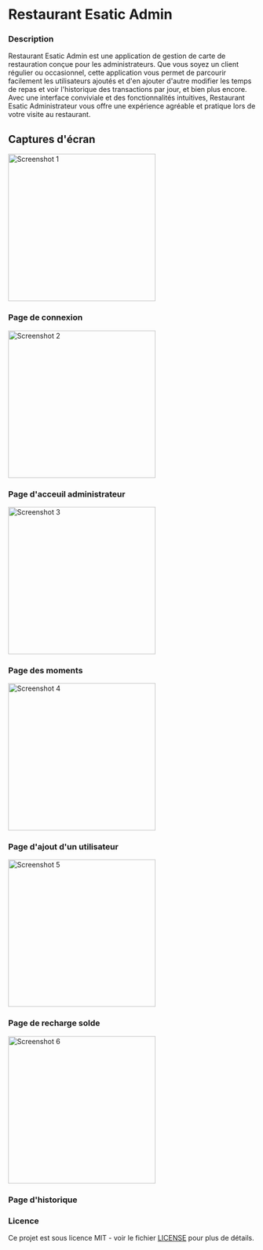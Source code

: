 <h1>Restaurant Esatic Admin</h1>

<h3>Description</h3>
Restaurant Esatic Admin est une application de gestion de carte de restauration conçue pour les administrateurs. Que vous soyez un client régulier ou occasionnel, cette application vous permet de parcourir facilement les utilisateurs ajoutés et d'en ajouter d'autre modifier les temps de repas et voir l'historique des transactions par jour, et bien plus encore. Avec une interface conviviale et des fonctionnalités intuitives, Restaurant Esatic Administrateur vous offre une expérience agréable et pratique lors de votre visite au restaurant.


## Captures d'écran

<img src="screenShot/screen1.jpg" alt="Screenshot 1" width="300">
<h3>Page de connexion</h3>

<img src="screenShot/screen2.jpg" alt="Screenshot 2" width="300">
<h3>Page d'acceuil administrateur</h3>

<img src="screenShot/screen3.jpg" alt="Screenshot 3" width="300">
<h3>Page des moments</h3>

<img src="screenShot/screen4.jpg" alt="Screenshot 4" width="300">
<h3>Page d'ajout d'un utilisateur</h3>

<img src="screenShot/screen5.jpg" alt="Screenshot 5" width="300">
<h3>Page de recharge solde</h3>

<img src="screenShot/screen6.jpg" alt="Screenshot 6" width="300">
<h3>Page d'historique</h3>


<h3>Licence</h3>

Ce projet est sous licence MIT - voir le fichier <a href="LICENSE">LICENSE</a> pour plus de détails.
